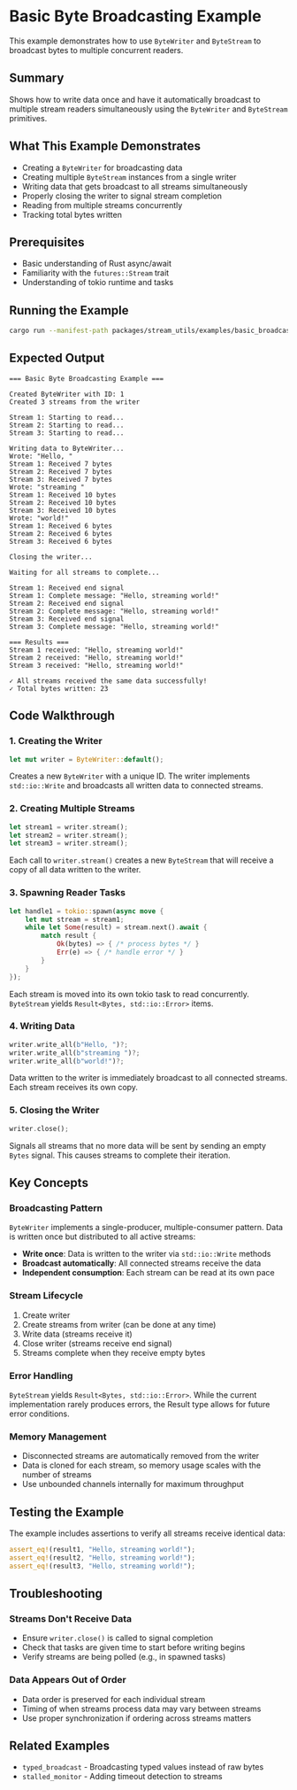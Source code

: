 # Basic Byte Broadcasting Example

This example demonstrates how to use `ByteWriter` and `ByteStream` to broadcast bytes to multiple concurrent readers.

## Summary

Shows how to write data once and have it automatically broadcast to multiple stream readers simultaneously using the `ByteWriter` and `ByteStream` primitives.

## What This Example Demonstrates

- Creating a `ByteWriter` for broadcasting data
- Creating multiple `ByteStream` instances from a single writer
- Writing data that gets broadcast to all streams simultaneously
- Properly closing the writer to signal stream completion
- Reading from multiple streams concurrently
- Tracking total bytes written

## Prerequisites

- Basic understanding of Rust async/await
- Familiarity with the `futures::Stream` trait
- Understanding of tokio runtime and tasks

## Running the Example

```bash
cargo run --manifest-path packages/stream_utils/examples/basic_broadcast/Cargo.toml
```

## Expected Output

```
=== Basic Byte Broadcasting Example ===

Created ByteWriter with ID: 1
Created 3 streams from the writer

Stream 1: Starting to read...
Stream 2: Starting to read...
Stream 3: Starting to read...

Writing data to ByteWriter...
Wrote: "Hello, "
Stream 1: Received 7 bytes
Stream 2: Received 7 bytes
Stream 3: Received 7 bytes
Wrote: "streaming "
Stream 1: Received 10 bytes
Stream 2: Received 10 bytes
Stream 3: Received 10 bytes
Wrote: "world!"
Stream 1: Received 6 bytes
Stream 2: Received 6 bytes
Stream 3: Received 6 bytes

Closing the writer...

Waiting for all streams to complete...

Stream 1: Received end signal
Stream 1: Complete message: "Hello, streaming world!"
Stream 2: Received end signal
Stream 2: Complete message: "Hello, streaming world!"
Stream 3: Received end signal
Stream 3: Complete message: "Hello, streaming world!"

=== Results ===
Stream 1 received: "Hello, streaming world!"
Stream 2 received: "Hello, streaming world!"
Stream 3 received: "Hello, streaming world!"

✓ All streams received the same data successfully!
✓ Total bytes written: 23
```

## Code Walkthrough

### 1. Creating the Writer

```rust
let mut writer = ByteWriter::default();
```

Creates a new `ByteWriter` with a unique ID. The writer implements `std::io::Write` and broadcasts all written data to connected streams.

### 2. Creating Multiple Streams

```rust
let stream1 = writer.stream();
let stream2 = writer.stream();
let stream3 = writer.stream();
```

Each call to `writer.stream()` creates a new `ByteStream` that will receive a copy of all data written to the writer.

### 3. Spawning Reader Tasks

```rust
let handle1 = tokio::spawn(async move {
    let mut stream = stream1;
    while let Some(result) = stream.next().await {
        match result {
            Ok(bytes) => { /* process bytes */ }
            Err(e) => { /* handle error */ }
        }
    }
});
```

Each stream is moved into its own tokio task to read concurrently. `ByteStream` yields `Result<Bytes, std::io::Error>` items.

### 4. Writing Data

```rust
writer.write_all(b"Hello, ")?;
writer.write_all(b"streaming ")?;
writer.write_all(b"world!")?;
```

Data written to the writer is immediately broadcast to all connected streams. Each stream receives its own copy.

### 5. Closing the Writer

```rust
writer.close();
```

Signals all streams that no more data will be sent by sending an empty `Bytes` signal. This causes streams to complete their iteration.

## Key Concepts

### Broadcasting Pattern

`ByteWriter` implements a single-producer, multiple-consumer pattern. Data is written once but distributed to all active streams:

- **Write once**: Data is written to the writer via `std::io::Write` methods
- **Broadcast automatically**: All connected streams receive the data
- **Independent consumption**: Each stream can be read at its own pace

### Stream Lifecycle

1. Create writer
2. Create streams from writer (can be done at any time)
3. Write data (streams receive it)
4. Close writer (streams receive end signal)
5. Streams complete when they receive empty bytes

### Error Handling

`ByteStream` yields `Result<Bytes, std::io::Error>`. While the current implementation rarely produces errors, the Result type allows for future error conditions.

### Memory Management

- Disconnected streams are automatically removed from the writer
- Data is cloned for each stream, so memory usage scales with the number of streams
- Use unbounded channels internally for maximum throughput

## Testing the Example

The example includes assertions to verify all streams receive identical data:

```rust
assert_eq!(result1, "Hello, streaming world!");
assert_eq!(result2, "Hello, streaming world!");
assert_eq!(result3, "Hello, streaming world!");
```

## Troubleshooting

### Streams Don't Receive Data

- Ensure `writer.close()` is called to signal completion
- Check that tasks are given time to start before writing begins
- Verify streams are being polled (e.g., in spawned tasks)

### Data Appears Out of Order

- Data order is preserved for each individual stream
- Timing of when streams process data may vary between streams
- Use proper synchronization if ordering across streams matters

## Related Examples

- `typed_broadcast` - Broadcasting typed values instead of raw bytes
- `stalled_monitor` - Adding timeout detection to streams
